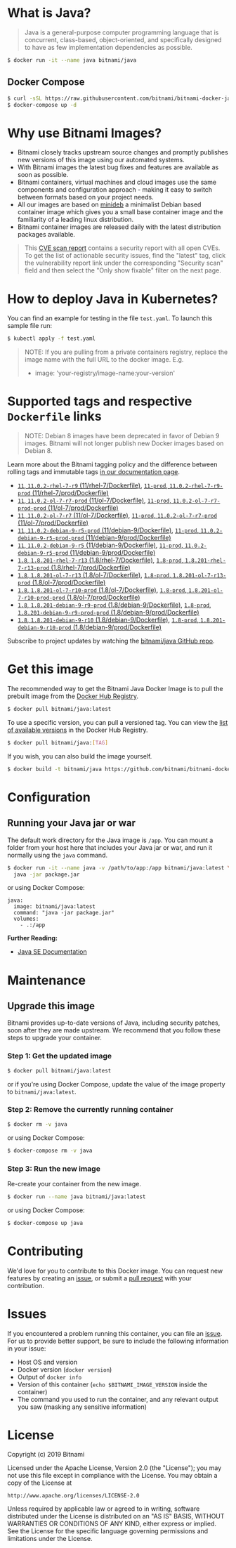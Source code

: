 # What is Java?

> Java is a general-purpose computer programming language that is concurrent, class-based, object-oriented, and specifically designed to have as few implementation dependencies as possible.

```bash
$ docker run -it --name java bitnami/java
```

## Docker Compose

```bash
$ curl -sSL https://raw.githubusercontent.com/bitnami/bitnami-docker-java/master/docker-compose.yml > docker-compose.yml
$ docker-compose up -d
```

# Why use Bitnami Images?

* Bitnami closely tracks upstream source changes and promptly publishes new versions of this image using our automated systems.
* With Bitnami images the latest bug fixes and features are available as soon as possible.
* Bitnami containers, virtual machines and cloud images use the same components and configuration approach - making it easy to switch between formats based on your project needs.
* All our images are based on [minideb](https://github.com/bitnami/minideb) a minimalist Debian based container image which gives you a small base container image and the familiarity of a leading linux distribution.
* Bitnami container images are released daily with the latest distribution packages available.


> This [CVE scan report](https://quay.io/repository/bitnami/java?tab=tags) contains a security report with all open CVEs. To get the list of actionable security issues, find the "latest" tag, click the vulnerability report link under the corresponding "Security scan" field and then select the "Only show fixable" filter on the next page.

# How to deploy Java in Kubernetes?

You can find an example for testing in the file `test.yaml`. To launch this sample file run:

```bash
$ kubectl apply -f test.yaml
```

> NOTE: If you are pulling from a private containers registry, replace the image name with the full URL to the docker image. E.g.
>
> - image: 'your-registry/image-name:your-version'

# Supported tags and respective `Dockerfile` links

> NOTE: Debian 8 images have been deprecated in favor of Debian 9 images. Bitnami will not longer publish new Docker images based on Debian 8.

Learn more about the Bitnami tagging policy and the difference between rolling tags and immutable tags [in our documentation page](https://docs.bitnami.com/containers/how-to/understand-rolling-tags-containers/).


- [`11`, `11.0.2-rhel-7-r9` (11/rhel-7/Dockerfile)](https://github.com/bitnami/bitnami-docker-java/blob/11.0.2-rhel-7-r9/11/rhel-7/Dockerfile), [`11-prod`, `11.0.2-rhel-7-r9-prod` (11/rhel-7/prod/Dockerfile)](https://github.com/bitnami/bitnami-docker-java/blob/11.0.2-rhel-7-r9/11/rhel-7/prod/Dockerfile)
- [`11`, `11.0.2-ol-7-r7-prod` (11/ol-7/Dockerfile)](https://github.com/bitnami/bitnami-docker-java/blob/11.0.2-ol-7-r7-prod/11/ol-7/Dockerfile), [`11-prod`, `11.0.2-ol-7-r7-prod-prod` (11/ol-7/prod/Dockerfile)](https://github.com/bitnami/bitnami-docker-java/blob/11.0.2-ol-7-r7-prod/11/ol-7/prod/Dockerfile)
- [`11`, `11.0.2-ol-7-r7` (11/ol-7/Dockerfile)](https://github.com/bitnami/bitnami-docker-java/blob/11.0.2-ol-7-r7/11/ol-7/Dockerfile), [`11-prod`, `11.0.2-ol-7-r7-prod` (11/ol-7/prod/Dockerfile)](https://github.com/bitnami/bitnami-docker-java/blob/11.0.2-ol-7-r7/11/ol-7/prod/Dockerfile)
- [`11`, `11.0.2-debian-9-r5-prod` (11/debian-9/Dockerfile)](https://github.com/bitnami/bitnami-docker-java/blob/11.0.2-debian-9-r5-prod/11/debian-9/Dockerfile), [`11-prod`, `11.0.2-debian-9-r5-prod-prod` (11/debian-9/prod/Dockerfile)](https://github.com/bitnami/bitnami-docker-java/blob/11.0.2-debian-9-r5-prod/11/debian-9/prod/Dockerfile)
- [`11`, `11.0.2-debian-9-r5` (11/debian-9/Dockerfile)](https://github.com/bitnami/bitnami-docker-java/blob/11.0.2-debian-9-r5/11/debian-9/Dockerfile), [`11-prod`, `11.0.2-debian-9-r5-prod` (11/debian-9/prod/Dockerfile)](https://github.com/bitnami/bitnami-docker-java/blob/11.0.2-debian-9-r5/11/debian-9/prod/Dockerfile)
- [`1.8`, `1.8.201-rhel-7-r13` (1.8/rhel-7/Dockerfile)](https://github.com/bitnami/bitnami-docker-java/blob/1.8.201-rhel-7-r13/1.8/rhel-7/Dockerfile), [`1.8-prod`, `1.8.201-rhel-7-r13-prod` (1.8/rhel-7/prod/Dockerfile)](https://github.com/bitnami/bitnami-docker-java/blob/1.8.201-rhel-7-r13/1.8/rhel-7/prod/Dockerfile)
- [`1.8`, `1.8.201-ol-7-r13` (1.8/ol-7/Dockerfile)](https://github.com/bitnami/bitnami-docker-java/blob/1.8.201-ol-7-r13/1.8/ol-7/Dockerfile), [`1.8-prod`, `1.8.201-ol-7-r13-prod` (1.8/ol-7/prod/Dockerfile)](https://github.com/bitnami/bitnami-docker-java/blob/1.8.201-ol-7-r13/1.8/ol-7/prod/Dockerfile)
- [`1.8`, `1.8.201-ol-7-r10-prod` (1.8/ol-7/Dockerfile)](https://github.com/bitnami/bitnami-docker-java/blob/1.8.201-ol-7-r10-prod/1.8/ol-7/Dockerfile), [`1.8-prod`, `1.8.201-ol-7-r10-prod-prod` (1.8/ol-7/prod/Dockerfile)](https://github.com/bitnami/bitnami-docker-java/blob/1.8.201-ol-7-r10-prod/1.8/ol-7/prod/Dockerfile)
- [`1.8`, `1.8.201-debian-9-r9-prod` (1.8/debian-9/Dockerfile)](https://github.com/bitnami/bitnami-docker-java/blob/1.8.201-debian-9-r9-prod/1.8/debian-9/Dockerfile), [`1.8-prod`, `1.8.201-debian-9-r9-prod-prod` (1.8/debian-9/prod/Dockerfile)](https://github.com/bitnami/bitnami-docker-java/blob/1.8.201-debian-9-r9-prod/1.8/debian-9/prod/Dockerfile)
- [`1.8`, `1.8.201-debian-9-r10` (1.8/debian-9/Dockerfile)](https://github.com/bitnami/bitnami-docker-java/blob/1.8.201-debian-9-r10/1.8/debian-9/Dockerfile), [`1.8-prod`, `1.8.201-debian-9-r10-prod` (1.8/debian-9/prod/Dockerfile)](https://github.com/bitnami/bitnami-docker-java/blob/1.8.201-debian-9-r10/1.8/debian-9/prod/Dockerfile)

Subscribe to project updates by watching the [bitnami/java GitHub repo](https://github.com/bitnami/bitnami-docker-java).

# Get this image

The recommended way to get the Bitnami Java Docker Image is to pull the prebuilt image from the [Docker Hub Registry](https://hub.docker.com/r/bitnami/java).

```bash
$ docker pull bitnami/java:latest
```

To use a specific version, you can pull a versioned tag. You can view the [list of available versions](https://hub.docker.com/r/bitnami/java/tags/) in the Docker Hub Registry.

```bash
$ docker pull bitnami/java:[TAG]
```

If you wish, you can also build the image yourself.

```bash
$ docker build -t bitnami/java https://github.com/bitnami/bitnami-docker-java.git
```

# Configuration

## Running your Java jar or war

The default work directory for the Java image is `/app`. You can mount a folder from your host here that includes your Java jar or war, and run it normally using the `java` command.

```bash
$ docker run -it --name java -v /path/to/app:/app bitnami/java:latest \
  java -jar package.jar
```

or using Docker Compose:

```
java:
  image: bitnami/java:latest
  command: "java -jar package.jar"
  volumes:
    - .:/app
```

**Further Reading:**

  - [Java SE Documentation](https://docs.oracle.com/javase/8/docs/api/)

# Maintenance

## Upgrade this image

Bitnami provides up-to-date versions of Java, including security patches, soon after they are made upstream. We recommend that you follow these steps to upgrade your container.

### Step 1: Get the updated image

```bash
$ docker pull bitnami/java:latest
```

or if you're using Docker Compose, update the value of the image property to `bitnami/java:latest`.

### Step 2: Remove the currently running container

```bash
$ docker rm -v java
```

or using Docker Compose:

```bash
$ docker-compose rm -v java
```

### Step 3: Run the new image

Re-create your container from the new image.

```bash
$ docker run --name java bitnami/java:latest
```

or using Docker Compose:

```bash
$ docker-compose up java
```

# Contributing

We'd love for you to contribute to this Docker image. You can request new features by creating an [issue](https://github.com/bitnami/bitnami-docker-java/issues), or submit a [pull request](https://github.com/bitnami/bitnami-docker-java/pulls) with your contribution.

# Issues

If you encountered a problem running this container, you can file an [issue](https://github.com/bitnami/bitnami-docker-java/issues). For us to provide better support, be sure to include the following information in your issue:

- Host OS and version
- Docker version (`docker version`)
- Output of `docker info`
- Version of this container (`echo $BITNAMI_IMAGE_VERSION` inside the container)
- The command you used to run the container, and any relevant output you saw (masking any sensitive
information)

# License

Copyright (c) 2019 Bitnami

Licensed under the Apache License, Version 2.0 (the "License");
you may not use this file except in compliance with the License.
You may obtain a copy of the License at

    http://www.apache.org/licenses/LICENSE-2.0

Unless required by applicable law or agreed to in writing, software
distributed under the License is distributed on an "AS IS" BASIS,
WITHOUT WARRANTIES OR CONDITIONS OF ANY KIND, either express or implied.
See the License for the specific language governing permissions and
limitations under the License.

